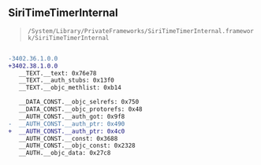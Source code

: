 ## SiriTimeTimerInternal

> `/System/Library/PrivateFrameworks/SiriTimeTimerInternal.framework/SiriTimeTimerInternal`

```diff

-3402.36.1.0.0
+3402.38.1.0.0
   __TEXT.__text: 0x76e78
   __TEXT.__auth_stubs: 0x13f0
   __TEXT.__objc_methlist: 0xb14

   __DATA_CONST.__objc_selrefs: 0x750
   __DATA_CONST.__objc_protorefs: 0x48
   __AUTH_CONST.__auth_got: 0x9f8
-  __AUTH_CONST.__auth_ptr: 0x490
+  __AUTH_CONST.__auth_ptr: 0x4c0
   __AUTH_CONST.__const: 0x3688
   __AUTH_CONST.__objc_const: 0x2328
   __AUTH.__objc_data: 0x27c8

```

